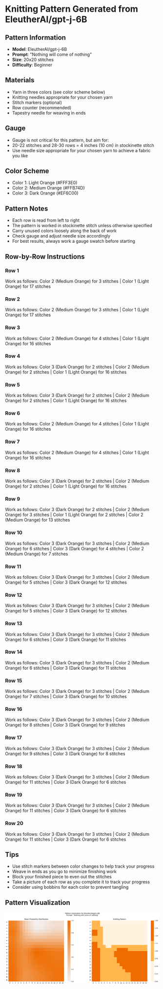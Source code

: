 # Knitting Pattern Generated from EleutherAI/gpt-j-6B

## Pattern Information
- **Model**: EleutherAI/gpt-j-6B
- **Prompt**: "Nothing will come of nothing"
- **Size**: 20x20 stitches
- **Difficulty**: Beginner

## Materials
- Yarn in three colors (see color scheme below)
- Knitting needles appropriate for your chosen yarn
- Stitch markers (optional)
- Row counter (recommended)
- Tapestry needle for weaving in ends

## Gauge
- Gauge is not critical for this pattern, but aim for:
- 20-22 stitches and 28-30 rows = 4 inches (10 cm) in stockinette stitch
- Use needle size appropriate for your chosen yarn to achieve a fabric you like

## Color Scheme
- Color 1: Light Orange (#FFF3E0)
- Color 2: Medium Orange (#FFB74D)
- Color 3: Dark Orange (#EF6C00)

## Pattern Notes
- Each row is read from left to right
- The pattern is worked in stockinette stitch unless otherwise specified
- Carry unused colors loosely along the back of work
- Check gauge and adjust needle size accordingly
- For best results, always work a gauge swatch before starting

## Row-by-Row Instructions

### Row 1
Work as follows: Color 2 (Medium Orange) for 3 stitches | Color 1 (Light Orange) for 17 stitches

### Row 2
Work as follows: Color 2 (Medium Orange) for 3 stitches | Color 1 (Light Orange) for 17 stitches

### Row 3
Work as follows: Color 2 (Medium Orange) for 4 stitches | Color 1 (Light Orange) for 16 stitches

### Row 4
Work as follows: Color 3 (Dark Orange) for 2 stitches | Color 2 (Medium Orange) for 2 stitches | Color 1 (Light Orange) for 16 stitches

### Row 5
Work as follows: Color 3 (Dark Orange) for 2 stitches | Color 2 (Medium Orange) for 2 stitches | Color 1 (Light Orange) for 16 stitches

### Row 6
Work as follows: Color 2 (Medium Orange) for 4 stitches | Color 1 (Light Orange) for 16 stitches

### Row 7
Work as follows: Color 2 (Medium Orange) for 4 stitches | Color 1 (Light Orange) for 16 stitches

### Row 8
Work as follows: Color 3 (Dark Orange) for 2 stitches | Color 2 (Medium Orange) for 2 stitches | Color 1 (Light Orange) for 16 stitches

### Row 9
Work as follows: Color 3 (Dark Orange) for 2 stitches | Color 2 (Medium Orange) for 3 stitches | Color 1 (Light Orange) for 2 stitches | Color 2 (Medium Orange) for 13 stitches

### Row 10
Work as follows: Color 3 (Dark Orange) for 3 stitches | Color 2 (Medium Orange) for 6 stitches | Color 3 (Dark Orange) for 4 stitches | Color 2 (Medium Orange) for 7 stitches

### Row 11
Work as follows: Color 3 (Dark Orange) for 3 stitches | Color 2 (Medium Orange) for 5 stitches | Color 3 (Dark Orange) for 12 stitches

### Row 12
Work as follows: Color 3 (Dark Orange) for 3 stitches | Color 2 (Medium Orange) for 5 stitches | Color 3 (Dark Orange) for 12 stitches

### Row 13
Work as follows: Color 3 (Dark Orange) for 3 stitches | Color 2 (Medium Orange) for 6 stitches | Color 3 (Dark Orange) for 11 stitches

### Row 14
Work as follows: Color 3 (Dark Orange) for 3 stitches | Color 2 (Medium Orange) for 6 stitches | Color 3 (Dark Orange) for 11 stitches

### Row 15
Work as follows: Color 3 (Dark Orange) for 3 stitches | Color 2 (Medium Orange) for 7 stitches | Color 3 (Dark Orange) for 10 stitches

### Row 16
Work as follows: Color 3 (Dark Orange) for 3 stitches | Color 2 (Medium Orange) for 8 stitches | Color 3 (Dark Orange) for 9 stitches

### Row 17
Work as follows: Color 3 (Dark Orange) for 3 stitches | Color 2 (Medium Orange) for 9 stitches | Color 3 (Dark Orange) for 8 stitches

### Row 18
Work as follows: Color 3 (Dark Orange) for 3 stitches | Color 2 (Medium Orange) for 11 stitches | Color 3 (Dark Orange) for 6 stitches

### Row 19
Work as follows: Color 3 (Dark Orange) for 3 stitches | Color 2 (Medium Orange) for 11 stitches | Color 3 (Dark Orange) for 6 stitches

### Row 20
Work as follows: Color 3 (Dark Orange) for 3 stitches | Color 2 (Medium Orange) for 11 stitches | Color 3 (Dark Orange) for 6 stitches

## Tips
- Use stitch markers between color changes to help track your progress
- Weave in ends as you go to minimize finishing work
- Block your finished piece to even out the stitches
- Take a picture of each row as you complete it to track your progress
- Consider using bobbins for each color to prevent tangling

## Pattern Visualization
![Pattern Visualization](pattern_gpt_j_6B_Nothing_will_come_of.png)